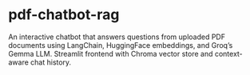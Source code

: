 # pdf-chatbot-rag
An interactive chatbot that answers questions from uploaded PDF documents using LangChain, HuggingFace embeddings, and Groq’s Gemma LLM. Streamlit frontend with Chroma vector store and context-aware chat history.
